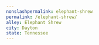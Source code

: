 ```yaml
---
﻿nonslashpermalink: elephant-shrew
permalink: /elephant-shrew/
alley: Elephant Shrew
city: Dayton
state: Tennessee
---
```

